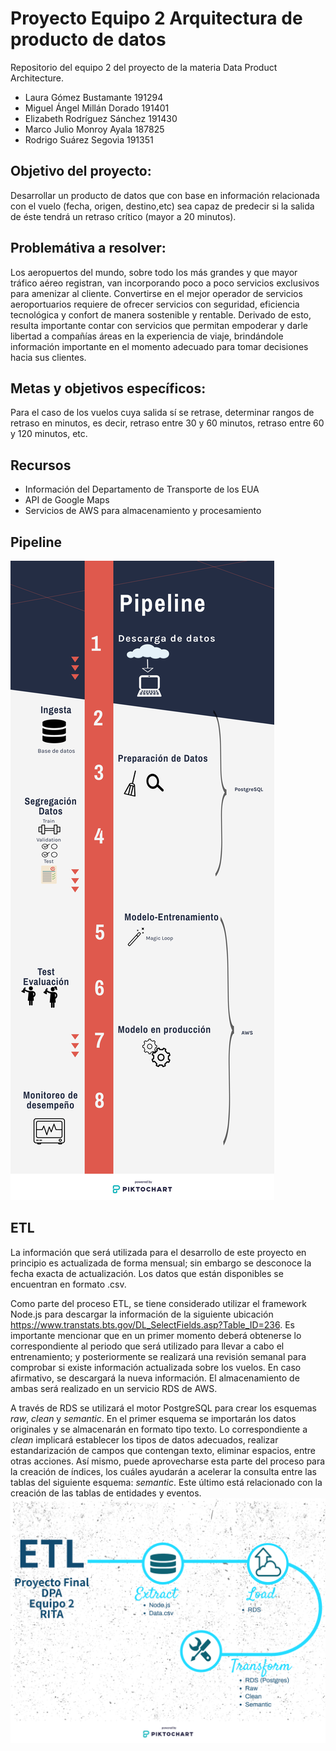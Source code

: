 # Proyecto Equipo 2 Arquitectura de producto de datos
Repositorio del equipo 2 del proyecto de la materia Data Product Architecture.

+ Laura Gómez Bustamante 191294 
+ Miguel Ángel Millán Dorado 191401 
+  Elizabeth Rodríguez Sánchez 191430 
+ Marco Julio Monroy Ayala 187825 
+ Rodrigo Suárez Segovia 191351


## Objetivo del proyecto:

Desarrollar un producto de datos que con base en información relacionada con el vuelo (fecha, origen, destino,etc) sea capaz de predecir si la salida de éste tendrá un retraso crítico (mayor a 20 minutos).

## Problemátiva a resolver:

Los aeropuertos del mundo, sobre todo los más grandes y que mayor tráfico aéreo registran, van 
incorporando poco a poco servicios exclusivos para amenizar al cliente. Convertirse en el mejor 
operador de servicios aeroportuarios requiere de ofrecer servicios con seguridad, eficiencia 
tecnológica y confort de manera sostenible y rentable. Derivado de esto, resulta importante contar con servicios que permitan empoderar y darle libertad a compañías áreas en la experiencia de viaje, brindándole información importante en el momento adecuado para tomar decisiones hacia sus clientes.

## Metas y objetivos específicos:

Para el caso de los vuelos cuya salida sí se retrase, determinar rangos de retraso en minutos, es decir, retraso entre 30 y 60 minutos, retraso entre 60 y 120 minutos, etc.

## Recursos

+ Información del Departamento de Transporte de los EUA
+ API de Google Maps
+ Servicios de AWS para almacenamiento y procesamiento

## Pipeline
![](Imagenes/Pipeline_Entrega.png)

## ETL

La información que será utilizada para el desarrollo de este proyecto en principio es actualizada de forma mensual; sin embargo se desconoce la fecha exacta de actualización. Los datos que están disponibles se encuentran en formato .csv.

Como parte del proceso ETL, se tiene considerado utilizar el framework Node.js para descargar la información de la siguiente ubicación https://www.transtats.bts.gov/DL_SelectFields.asp?Table_ID=236. Es importante mencionar que en un primer momento deberá obtenerse lo correspondiente al periodo que será utilizado para llevar a cabo el entrenamiento; y posteriormente se realizará una revisión semanal para comprobar si existe información actualizada sobre los vuelos. En caso afirmativo, se descargará la nueva información. El almacenamiento de ambas será realizado en un servicio RDS de AWS.

A través de RDS se utilizará el motor PostgreSQL para crear los esquemas *raw*, *clean* y *semantic*. En el primer esquema se importarán los datos originales y se almacenarán en formato tipo texto. Lo correspondiente a *clean* implicará establecer los tipos de datos adecuados, realizar estandarización de campos que contengan texto, eliminar espacios, entre otras acciones. Así mismo, puede aprovecharse esta parte del proceso para la creación de índices, los cuáles ayudarán a acelerar la consulta entre las tablas del siguiente esquema: *semantic*. Este último está relacionado con la creación de las tablas de entidades y eventos.
![](Imagenes/ETL_Final.png)

